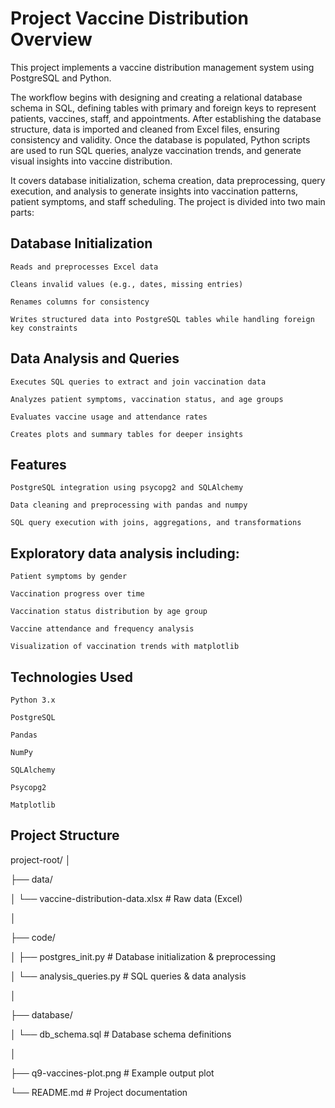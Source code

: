 # Project Vaccine Distribution Overview

This project implements a vaccine distribution management system using PostgreSQL and Python.

The workflow begins with designing and creating a relational database schema in SQL, defining tables with primary and foreign keys to represent patients, vaccines, staff, and appointments. After establishing the database structure, data is imported and cleaned from Excel files, ensuring consistency and validity. Once the database is populated, Python scripts are used to run SQL queries, analyze vaccination trends, and generate visual insights into vaccine distribution.

It covers database initialization, schema creation, data preprocessing, query execution, and analysis to generate insights into vaccination patterns, patient symptoms, and staff scheduling. The project is divided into two main parts:

## Database Initialization

    Reads and preprocesses Excel data
    
    Cleans invalid values (e.g., dates, missing entries)
    
    Renames columns for consistency
    
    Writes structured data into PostgreSQL tables while handling foreign key constraints

## Data Analysis and Queries

    Executes SQL queries to extract and join vaccination data
    
    Analyzes patient symptoms, vaccination status, and age groups
    
    Evaluates vaccine usage and attendance rates
    
    Creates plots and summary tables for deeper insights

## Features

    PostgreSQL integration using psycopg2 and SQLAlchemy
    
    Data cleaning and preprocessing with pandas and numpy
    
    SQL query execution with joins, aggregations, and transformations

## Exploratory data analysis including:

    Patient symptoms by gender
    
    Vaccination progress over time
    
    Vaccination status distribution by age group
    
    Vaccine attendance and frequency analysis
    
    Visualization of vaccination trends with matplotlib

## Technologies Used

    Python 3.x
    
    PostgreSQL
    
    Pandas
    
    NumPy
    
    SQLAlchemy
    
    Psycopg2
    
    Matplotlib

## Project Structure
project-root/
│

├── data/

│   └── vaccine-distribution-data.xlsx     # Raw data (Excel)

│

├── code/

│   ├── postgres_init.py                   # Database initialization & preprocessing

│   └── analysis_queries.py                # SQL queries & data analysis

│

├── database/

│   └── db_schema.sql                      # Database schema definitions

│

├── q9-vaccines-plot.png                   # Example output plot

└── README.md                              # Project documentation
